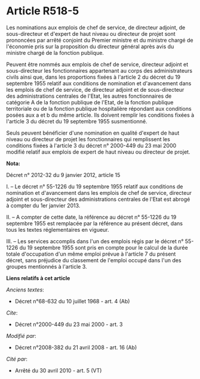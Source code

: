 # Article R518-5

Les nominations aux emplois de chef de service, de directeur adjoint, de sous-directeur et d'expert de haut niveau ou
directeur de projet sont prononcées par arrêté conjoint du Premier ministre et du ministre chargé de l'économie pris sur la
proposition du directeur général après avis du ministre chargé de la fonction publique. 

Peuvent être nommés aux emplois de chef de service, directeur adjoint et sous-directeur les fonctionnaires appartenant au
corps des administrateurs civils ainsi que, dans les proportions fixées à l'article 2 du décret du 19 septembre 1955 relatif
aux conditions de nomination et d'avancement dans les emplois de chef de service, de directeur adjoint et de sous-directeur
des administrations centrales de l'Etat, les autres fonctionnaires de catégorie A de la fonction publique de l'Etat, de la
fonction publique territoriale ou de la fonction publique hospitalière répondant aux conditions posées aux a et b du même
article. Ils doivent remplir les conditions fixées à l'article 3 du décret du 19 septembre 1955 susmentionné. 

Seuls peuvent bénéficier d'une nomination en qualité d'expert de haut niveau ou directeur de projet les fonctionnaires qui
remplissent les conditions fixées à l'article 3 du décret n° 2000-449 du 23 mai 2000 modifié relatif aux emplois de expert de
haut niveau ou directeur de projet.

**Nota:**

Décret n° 2012-32 du 9 janvier 2012, article 15

I. – Le décret n° 55-1226 du 19 septembre 1955 relatif aux conditions de nomination et d'avancement dans les emplois de chef
de service, directeur adjoint et sous-directeur des administrations centrales de l'Etat est abrogé à compter du 1er janvier
2013.

II. – A compter de cette date, la référence au décret n° 55-1226 du 19 septembre 1955 est remplacée par la référence au
présent décret, dans tous les textes réglementaires en vigueur.

III. – Les services accomplis dans l'un des emplois régis par le décret n° 55-1226 du 19 septembre 1955 sont pris en compte
pour le calcul de la durée totale d'occupation d'un même emploi prévue à l'article 7 du présent décret, sans préjudice du
classement de l'emploi occupé dans l'un des groupes mentionnés à l'article 3.

**Liens relatifs à cet article**

_Anciens textes_:

  - Décret n°68-632 du 10 juillet 1968 - art. 4 (Ab)

_Cite_:

  - Décret n°2000-449 du 23 mai 2000 - art. 3

_Modifié par_:

  - Décret n°2008-382 du 21 avril 2008 - art. 16 (Ab)

_Cité par_:

  - Arrêté du 30 avril 2010 - art. 5 (VT)
